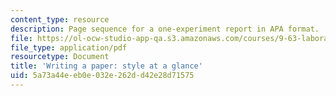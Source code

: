 ```yaml
---
content_type: resource
description: Page sequence for a one-experiment report in APA format.
file: https://ol-ocw-studio-app-qa.s3.amazonaws.com/courses/9-63-laboratory-in-visual-cognition-fall-2009/5a73a44eeb0e032e262dd42e28d71575_MIT9_63F09_assn01.pdf
file_type: application/pdf
resourcetype: Document
title: 'Writing a paper: style at a glance'
uid: 5a73a44e-eb0e-032e-262d-d42e28d71575
---
```

